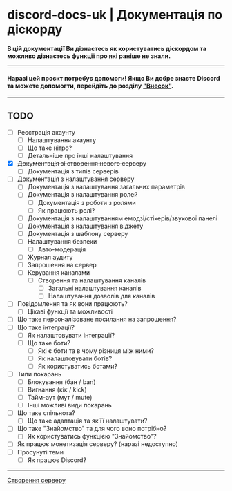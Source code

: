 # discord-docs-uk | Документація по діскорду

**В цій документації Ви дізнаєтесь як користуватись діскордом та можливо дізнаєтесь функції про які раніше не знали.**

---
#### Наразі цей проєкт потребує допомоги! Якщо Ви добре знаєте Discord та можете допомогти, перейдіть до розділу ["Внесок"](https://github.com/DemonWayne/discord-docs-uk/blob/dev/.github/CONTRIBUTING.md).
---
## TODO
- [ ] Реєстрація акаунту
	- [ ] Налаштування акаунту
	- [ ] Що таке нітро?
	- [ ] Детальніше про інші налаштування
- [x] ~~Документація зі створення нового серверу~~
	- [ ] Документація з типів серверів
- [ ] Документація з налаштування серверу
	- [ ] Документація з налаштування загальних параметрів
	- [ ] Документація з налаштування ролей
		- [ ] Документація з роботи з ролями
		- [ ] Як працюють ролі?
	- [ ] Документація з налаштуванням емодзі/стікерів/звукової панелі
	- [ ] Документація з налаштування віджету
	- [ ] Документація з шаблону серверу
	- [ ] Налаштування безпеки
		- [ ] Авто-модерація
	- [ ] Журнал аудиту
	- [ ] Запрошення на сервер
	- [ ] Керування каналами
		- [ ] Створення та налаштування каналів
			- [ ] Загальні налаштування каналів
			- [ ] Налаштування дозволів для каналів
- [ ] Повідомлення та як вони працюють?
	- [ ] Цікаві функції та можливості
- [ ] Що таке персоналізоване посилання на запрошення?
- [ ] Що таке інтеграції?
	- [ ] Як налаштовувати інтеграції?
	- [ ] Що таке боти?
		- [ ] Які є боти та в чому різниця між ними?
		- [ ] Як налаштовувати ботів?
		- [ ] Як користуватись ботами?
- [ ] Типи покарань 
	- [ ] Блокування (бан / ban)
	- [ ] Вигнання (кік / kick)
	- [ ] Тайм-аут (мут / mute)
	- [ ] Інші можливі види покарань
- [ ] Що таке спільнота?
	- [ ] Що таке адаптація та як її налаштувати?
- [ ] Що таке "Знайомство" та для чого воно потрібно?
	- [ ] Як користуватись функцією "Знайомство"?
- [ ] Як працює монетизація серверу? (наразі недоступно)
- [ ] Просунуті теми
	- [ ] Як працює Discord?
---
[Створення серверу](library/guilds/Guild_Creation.md)
